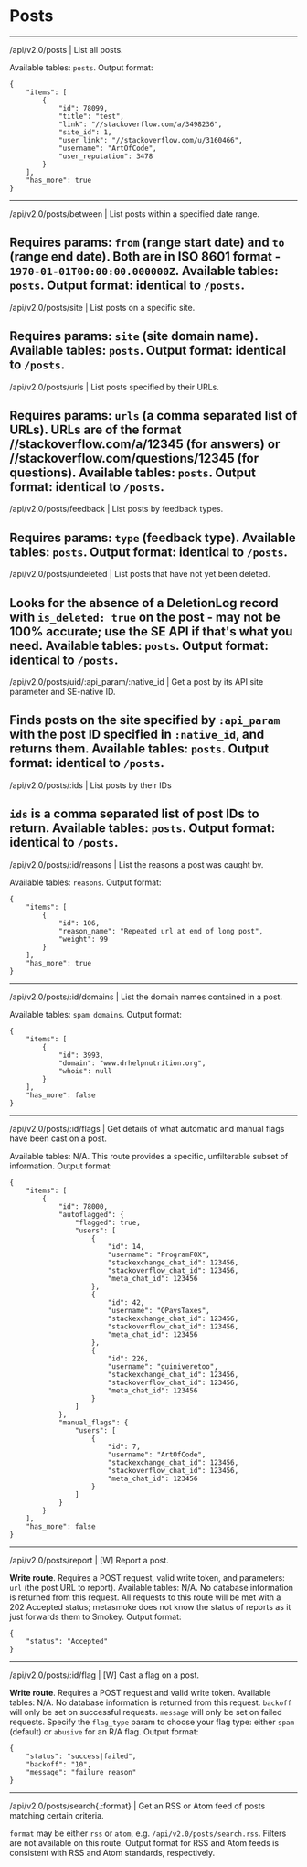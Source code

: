 # Posts

---
/api/v2.0/posts | List all posts.

Available tables: `posts`.
Output format:

    {
        "items": [
            {
                "id": 78099,
                "title": "test",
                "link": "//stackoverflow.com/a/3498236",
                "site_id": 1,
                "user_link": "//stackoverflow.com/u/3160466",
                "username": "ArtOfCode",
                "user_reputation": 3478
            }
        ],
        "has_more": true
    }
---
/api/v2.0/posts/between | List posts within a specified date range.

Requires params: `from` (range start date) and `to` (range end date). Both are in ISO 8601 format - `1970-01-01T00:00:00.000000Z`.
Available tables: `posts`.
Output format: identical to `/posts`.
---
/api/v2.0/posts/site | List posts on a specific site.

Requires params: `site` (site domain name).
Available tables: `posts`.
Output format: identical to `/posts`.
---
/api/v2.0/posts/urls | List posts specified by their URLs.

Requires params: `urls` (a **comma** separated list of URLs).
URLs are of the format //stackoverflow.com/a/12345 (for answers) or //stackoverflow.com/questions/12345 (for questions).
Available tables: `posts`.
Output format: identical to `/posts`.
---
/api/v2.0/posts/feedback | List posts by feedback types.

Requires params: `type` (feedback type).
Available tables: `posts`.
Output format: identical to `/posts`.
---
/api/v2.0/posts/undeleted | List posts that have not yet been deleted.

Looks for the absence of a DeletionLog record with `is_deleted: true` on the post - may not be 100% accurate; use the SE API if that's what you need.
Available tables: `posts`.
Output format: identical to `/posts`.
---
/api/v2.0/posts/uid/:api_param/:native_id | Get a post by its API site parameter and SE-native ID.

Finds posts on the site specified by `:api_param` with the post ID specified in `:native_id`, and returns them.
Available tables: `posts`.
Output format: identical to `/posts`.
---
/api/v2.0/posts/:ids | List posts by their IDs

`ids` is a **comma** separated list of post IDs to return.
Available tables: `posts`.
Output format: identical to `/posts`.
---
/api/v2.0/posts/:id/reasons | List the reasons a post was caught by.

Available tables: `reasons`.
Output format:

    {
        "items": [
            {
                "id": 106,
                "reason_name": "Repeated url at end of long post",
                "weight": 99
            }
        ],
        "has_more": true
    }
---
/api/v2.0/posts/:id/domains | List the domain names contained in a post.

Available tables: `spam_domains`.
Output format:

    {
        "items": [
            {
                "id": 3993,
                "domain": "www.drhelpnutrition.org",
                "whois": null
            }
        ],
        "has_more": false
    }
---
/api/v2.0/posts/:id/flags | Get details of what automatic and manual flags have been cast on a post.

Available tables: N/A. This route provides a specific, unfilterable subset of information.
Output format:

    {
        "items": [
            {
                "id": 78000,
                "autoflagged": {
                    "flagged": true,
                    "users": [
                        {
                            "id": 14,
                            "username": "ProgramFOX",
                            "stackexchange_chat_id": 123456,
                            "stackoverflow_chat_id": 123456,
                            "meta_chat_id": 123456
                        },
                        {
                            "id": 42,
                            "username": "QPaysTaxes",
                            "stackexchange_chat_id": 123456,
                            "stackoverflow_chat_id": 123456,
                            "meta_chat_id": 123456
                        },
                        {
                            "id": 226,
                            "username": "guiniveretoo",
                            "stackexchange_chat_id": 123456,
                            "stackoverflow_chat_id": 123456,
                            "meta_chat_id": 123456
                        }
                    ]
                },
                "manual_flags": {
                    "users": [
                        {
                            "id": 7,
                            "username": "ArtOfCode",
                            "stackexchange_chat_id": 123456,
                            "stackoverflow_chat_id": 123456,
                            "meta_chat_id": 123456
                        }
                    ]
                }
            }
        ],
        "has_more": false
    }
---
/api/v2.0/posts/report | [W] Report a post.

**Write route**. Requires a POST request, valid write token, and parameters: `url` (the post URL to report).
Available tables: N/A. No database information is returned from this request.
All requests to this route will be met with a 202 Accepted status; metasmoke does not know the status of reports as it just forwards them to Smokey.
Output format:

    {
        "status": "Accepted"
    }
---
/api/v2.0/posts/:id/flag | [W] Cast a flag on a post.

**Write route**. Requires a POST request and valid write token.
Available tables: N/A. No database information is returned from this request.
`backoff` will only be set on successful requests. `message` will only be set on failed requests.
Specify the `flag_type` param to choose your flag type: either `spam` (default) or `abusive` for an R/A flag.
Output format:

    {
        "status": "success|failed",
        "backoff": "10",
        "message": "failure reason"
    }
---
/api/v2.0/posts/search{.:format} | Get an RSS or Atom feed of posts matching certain criteria.

`format` may be either `rss` or `atom`, e.g. `/api/v2.0/posts/search.rss`.
Filters are not available on this route.
Output format for RSS and Atom feeds is consistent with RSS and Atom standards, respectively.